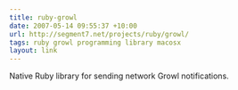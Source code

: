 ```yaml
---
title: ruby-growl
date: 2007-05-14 09:55:37 +10:00
url: http://segment7.net/projects/ruby/growl/
tags: ruby growl programming library macosx
layout: link
---
```

Native Ruby library for sending network Growl notifications.
